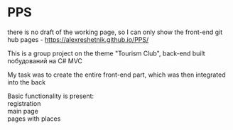 # PPS

there is no draft of the working page, so I can only show the front-end
git hub pages  -  https://alexreshetnik.github.io/PPS/

This is a group project on the theme "Tourism Club", back-end built побудований на С# MVC

My task was to create the entire front-end part, which was then integrated into the back

Basic functionality is present:<br>
  registration<br>
  main page<br>
  pages with places
